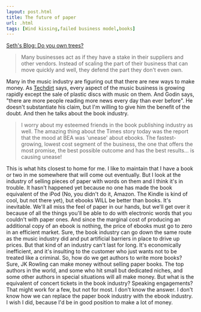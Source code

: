 ```yaml
---
layout: post.html
title: The future of paper
url: .html
tags: [Wind kissing,failed business model,books]
---
```

[Seth's Blog: Do you own trees?](http://sethgodin.typepad.com/seths_blog/2008/06/do-you-own-tree.html)

> Many businesses act as if they have a stake in their suppliers and other vendors. Instead of scaling the part of their business that can move quickly and well, they defend the part they don't even own.

Many in the music industry are figuring out that there are new ways to make money. As [Techdirt](http://www.techdirt.com) says, every aspect of the music business is growing rapidly except the sale of plastic discs with music on them. And Godin says, "there are more people reading more news every day than ever before". He doesn't substantiate his claim, but I'm willing to give him the benefit of the doubt. And then he talks about the book industry. 

> I worry about my esteemed friends in the book publishing industry as well. The amazing thing about the Times story today was the report that the mood at BEA was 'unease' about ebooks. The fastest-growing, lowest cost segment of the business, the one that offers the most promise, the best possible outcome and has the best results... is causing unease!

This is what hits closest to home for me. I like to maintain that I have a book or two in me somewhere that will come out eventually. But I look at the industry of selling pieces of paper with words on them and I think it's in trouble. It hasn't happened yet because no one has made the book equivalent of the iPod (No, you didn't do it, Amazon. The Kindle is kind of cool, but not there yet), but ebooks WILL be better than books. It's inevitable. We'll all miss the feel of paper in our hands, but we'll get over it because of all the things you'll be able to do with electronic words that you couldn't with paper ones. And since the marginal cost of producing an additional copy of an ebook is nothing, the price of ebooks must go to zero in an efficient market. Sure, the book industry can go down the same route as the music industry did and put artificial barriers in place to drive up prices. But that kind of an industry can't last for long. It's economically inefficient, and it's insulting to the customer who just wants not to be treated like a criminal. So, how do we get authors to write more books? Sure, JK Rowling can make money without selling paper books. The top authors in the world, and some who hit small but dedicated niches, and some other authors in special situations will all make money. But what is the equivalent of concert tickets in the book industry? Speaking engagements? That might work for a few, but not for most. I don't know the answer. I don't know how we can replace the paper book industry with the ebook industry. I wish I did, because I'd be in good position to make a lot of money. 
